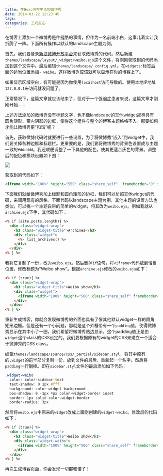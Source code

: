 ```yaml
---
title: 在Hexo博客中添加微博秀
date: 2014-03-22 12:23:40
tags:
categories: 工巧匠心
---
```


在博客上添加一个微博秀是件挺酷的事情，但作为一名前端小白，这事儿着实让我折腾了一阵。下面所有操作以默认的landscape主题为例。

首先，我们要登录[新浪微博开放平台](http://app.weibo.com/tool/weiboshow)来获取微博秀的代码。然后新建`themes/landscape/layout/_widget/weibo.ejs`这个文件，将刚刚获取到的代码添加到这个文件中。最后编辑`themes/landscape/_config.yml`，在`widgets:`标签后面的适当位置添加`- weibo`。这样微博秀应该就可以显示在你的博客上了。

如果显示区域空白，有可能是因为你使用`localhost`访问导致的。使用本地IP地址`127.0.0.1`来访问就没问题了。

正常情况下，这篇文章就应该结束了，但对于一个强迫症患者来说，这篇文章才刚刚开始……

<!--more-->

上述方法添加的微博秀没有标题文字，也不像landscape的其他widget那样具有圆角矩形、带内阴影的边框，使得这个组件与整个的博客主题格格不入。那要如何才能让微博秀更“和谐”呢？

首先，获取微博代码时就要进行一些设置，为了将微博秀“嵌入”到widget中，我们要关掉各种边框和标题栏。更重要的是，我们要将微博秀的背景色设置成与主题一致的`#dddddd`。我还顺便调整了一下其他的配色，使其更适合灰色的背景。调整后的配色和模块设置如下图：

![][weibo-code]

获取到的代码如下：

``` html
<iframe width="100%" height="550" class="share_self"  frameborder="0" scrolling="no" src="http://widget.weibo.com/weiboshow/index.php?language=&width=0&height=550&fansRow=1&ptype=1&speed=0&skin=2&isTitle=0&noborder=0&isWeibo=1&isFans=0&uid=1839031723&verifier=2dad15cd&colors=dddddd,dddddd,4473924,0069a4,dddddd&dpc=1"></iframe>
```

下面我们就给微博秀加上标题和圆角矩形的边框，我们可以仿照其他widget的代码，来调用现有的风格。下面代码以landscape主题为例，其他主题的设置方法也类似，可以挑一个主题自带的简单的widget，将其改为`weibo.ejs`。例如我就从`archive.ejs`下手，其代码如下：

``` html
<% if (site.posts.length){ %>
  <div class="widget-wrap">
    <h3 class="widget-title">Archives</h3>
    <div class="widget">
      <%- list_archives() %>
    </div>
  </div>
<% } %>
```

我将它复制了一份，改为`weibo.ejs`。然后删掉`if`语句，将`<iframe>`代码放到恰当位置，修改标题为“Weibo show”。根据`archive.ejs`修改的`weibo.ejs`如下：

``` html
<% if (true){ %>
  <div class="widget-wrap">
    <h3 class="widget-title">Weibo show</h3>
    <div class="widget">
      <iframe width="100%" height="500" class="share_self" frameborder="0" scrolling="no" src="http://widget.weibo.com/weiboshow/index.php?language=&width=0&height=550&fansRow=1&ptype=1&speed=0&skin=2&isTitle=0&noborder=0&isWeibo=1&isFans=0&uid=1839031723&verifier=2dad15cd&colors=dddddd,dddddd,4473924,0069a4,dddddd&dpc=1"></iframe>
    </div>
  </div>
<% } %>
```

重新生成博客，你就会发现微博秀的外面也具有了像其他默认widget一样的圆角矩形边框。但是还有一个小问题，那就是这个外框带有一个`padding`值，使得微博秀显示在其中小了一圈，我们希望将微博秀贴边显示。这个padding值正是由`widget`这个class的CSS设定的。我们要根据原有的widget的CSS来建立一个适合于微博秀的CSS class。

编辑`themes/landscape/source/css/_partial/sidebar.styl`，将其中原有的`.widget`的前半部分复制一份，放到文件的最后，重新起一个名字，然后将`padding`一行删掉。即在`sidebar.styl`文件的最后添加如下代码：

``` css
.widget-weibo
  color: color-sidebar-text
  text-shadow: 0 1px #fff
  background: color-widget-background
  box-shadow: 0 -1px 4px color-widget-border inset
  border: 1px solid color-widget-border
  border-radius: 3px
```

然后将`weibo.ejs`中原来的`widget`改成上面刚创建的`widget-weibo`。修改后的代码如下：

``` html
<% if (true){ %>
  <div class="widget-wrap">
    <h3 class="widget-title">Weibo show</h3>
    <div class="widget-weibo">
      <iframe width="100%" height="500" class="share_self" frameborder="0" scrolling="no" src="http://widget.weibo.com/weiboshow/index.php?language=&width=0&height=550&fansRow=1&ptype=1&speed=0&skin=2&isTitle=0&noborder=0&isWeibo=1&isFans=0&uid=1839031723&verifier=2dad15cd&colors=dddddd,dddddd,4473924,0069a4,dddddd&dpc=1"></iframe>
    </div>
  </div>
<% } %>
```

再次生成博客页面，你会发现一切都和谐了！

[weibo-code]: /images/weibo-show-1.png

